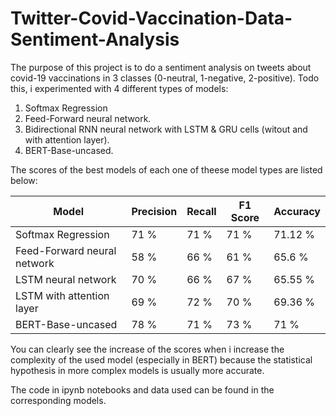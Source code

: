 # Twitter-Covid-Vaccination-Data-Sentiment-Analysis

The purpose of this project is to do a sentiment analysis on tweets about covid-19 vaccinations in 3 classes (0-neutral, 1-negative, 2-positive). 
Todo this, i experimented with 4 different types of models:

1. Softmax Regression
2. Feed-Forward neural network.
3. Bidirectional RNN neural network with LSTM & GRU cells (witout and with attention layer).
4. BERT-Base-uncased.


The scores of the best models of each one of theese model types are listed below:

| Model       | Precision   | Recall        | F1 Score | Accuracy | 
| ----------- | ----------- | ------------- | ------ | ------- |
| Softmax Regression | 71 % | 71 %  | 71 % | 71.12 % |
| Feed-Forward neural network   | 58 % |  66 % |  61 % | 65.6 % |
| LSTM neural network | 70 % | 66 % | 67 %  | 65.55 % |
| LSTM with attention layer | 69 % | 72 % | 70 % | 69.36 % |
| BERT-Base-uncased | 78 % | 71 % | 73 % | 71 % |

You can clearly see the increase of the scores when i increase the complexity of the used model (especially in BERT) because the statistical hypothesis in more complex models is usually more accurate.

The code in ipynb notebooks and data used can be found in the corresponding models.


